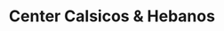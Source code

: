 ---
title: "Center Calsicos & Hebanos"
url: /trujillo/center-calsicos-und-hebanos/
shop: comodidad
---